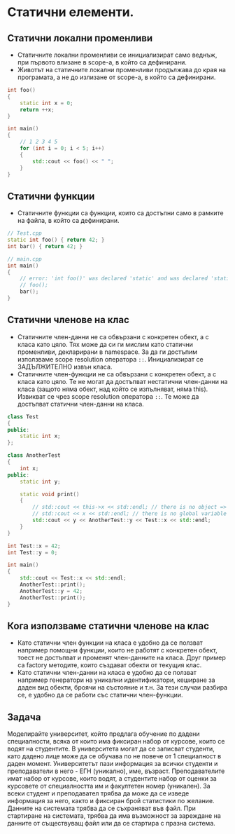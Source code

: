 # Статични елементи.

<slidebreak/>

## Статични локални променливи

- Статичните локални променливи се инициализират само веднъж, при първото влизане в scope-a, в който са дефинирани.
- Животът на статичните локални променливи продължава до края на програмата, а не до излизане от scope-a, в който са дефинирани. 

```cpp
int foo()
{
    static int x = 0;
    return ++x;
}

int main()
{
    // 1 2 3 4 5
    for (int i = 0; i < 5; i++)
    {
        std::cout << foo() << " "; 
    }
}
```

<slidebreak/>

## Статични функции
- Статичните функции са функции, които са достъпни само в рамките на файла, в който са дефинирани.

```cpp
// Test.cpp
static int foo() { return 42; }
int bar() { return 42; }

// main.cpp
int main()
{
    // error: 'int foo()' was declared 'static' and was declared 'static' in another translation unit
    // foo();
    bar();
}
```

<slidebreak/>

## Статични членове на клас

- Статичните член-данни не са обвързани с конкретен обект, а с класа като цяло. Тях може да си ги мислим като статични променливи, декларирани в namespace. За да ги достъпим използваме scope resolution оператора `::`. Инициализират се ЗАДЪЛЖИТЕЛНО извън класа.
- Статичните член-функции не са обвързани с конкретен обект, а с класа като цяло. Те не могат да достъпват нестатични член-данни на класа (защото няма обект, над който се изпълняват, няма this). Извикват се чрез scope resolution оператора `::`. Те може да достъпват статични член-данни на класа.

```cpp
class Test
{
public:
    static int x;
};

class AnotherTest
{
    int x;
public:
    static int y;

    static void print()
    {
        // std::cout << this->x << std::endl; // there is no object => no this
        // std::cout << x << std::endl; // there is no global variable x neither static class member x, neither local variable x
        std::cout << y << AnotherTest::y << Test::x << std::endl;
    }
}

int Test::x = 42;
int Test::y = 0;

int main()
{
    std::cout << Test::x << std::endl;
    AnotherTest::print();
    AnotherTest::y = 42;
    AnotherTest::print();
}
```

<slidebreak/>

## Кога използваме статични членове на клас
- Като статични член функции на класа е удобно да се ползват например помощни функции, които не работят с конкретен обект, тоест не достъпват и променят член-данните на класа. Друг пример са factory методите, които създават обекти от текущия клас.
- Като статични член-данни на класа е удобно да се ползват например генератори на уникални идентификатори, кеширане за даден вид обекти, броячи на състояние и т.н. За тези случаи разбира се, е удобно да се работи със статични член-функции.

<slidebreak/>

## Задача

Моделирайте университет, който предлага обучение по дадени специалности, всяка от които има фиксиран набор от курсове, които се водят на студентите. В университета могат да се записват студенти, като дадено лице може да се обучава по не повече от 1 специалност в даден момент. Университетът пази информация за всички студенти и преподаватели в него - ЕГН (уникално), име, възраст. Преподавателите имат набор от курсове, които водят, а студентите набор от оценки за курсовете от специалността им и факултетен номер (уникален). За всеки студент и преподавател трябва да може да се изведе информация за него, както и фиксиран брой статистики по желание. Данните на системата трябва да се съхраняват във файл. При стартиране на системата, трябва да има възможност за зареждане на данните от съществуващ файл или да се стартира с празна система. 